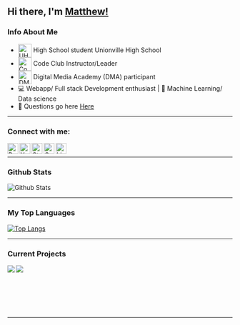 ## Hi there, I'm [Matthew!](http://matthewl.xyz) 

### Info About Me
- <img align="center" alt="UHS" height = "30px" src = "https://raw.githubusercontent.com/Weezity/Weezity/master/Unionville.png">  High School student Unionville High School
- <img align="center" alt="Code Club" height = "30px" src = "https://raw.githubusercontent.com/Weezity/Weezity/master/CC.png"> Code Club Instructor/Leader
- <img align="center" alt="DMA" height = "30px" src = "https://raw.githubusercontent.com/Weezity/Weezity/master/DMA.png"> Digital Media Academy (DMA) participant
- 💻 Webapp/ Full stack Development enthusiast | 🤖 Machine Learning/ Data science 
- 💬 Questions go here  [Here](https://github.com/Weezity/Weezity/issues)

----

### Connect with me:
[<img align="left" alt="DMOJ Link" height = "24px" src = "https://raw.githubusercontent.com/Ynng/Ynng/master/dmoj.png">](https://dmoj.ca/user/Ynng11626)
[<img align="left" alt="Youtube Link" height = "24px" src = "https://raw.githubusercontent.com/Ynng/Ynng/master/youtube.png">](https://www.youtube.com/channel/UC5qAOjtSdCkPEy1BUM78ruw?view_as=subscriber)
[<img align="left" alt="Steam Link" height = "24px" src = "https://raw.githubusercontent.com/Ynng/Ynng/master/steam.png">](https://steamcommunity.com/id/Ynnnng/)
[<img align="left" alt="Gmail" height = "24px" src = "https://raw.githubusercontent.com/Ynng/Ynng/master/gmail.png">](mailto:kh.kevinhuang.03@gmail.com)
[<img align="left" alt="LinkedIn Link" height = "24px" src = "https://raw.githubusercontent.com/Ynng/Ynng/master/linkedin.png">](https://www.linkedin.com/in/kevin-huang-b67b9817a/)

<br/>

----

### Github Stats

![Github Stats](https://github-readme-stats.vercel.app/api?username=Weezity&count_private=true&theme=dark)

----
### My Top Languages
[![Top Langs](https://github-readme-stats.vercel.app/api/top-langs/?username=Weezity&layout=compact&theme=dark)](https://github.com/anuraghazra/github-readme-stats)

----
### Current Projects

<a href="https://github.com/Weezity/Semantic_API">
  <img align="left" src="https://github-readme-stats.vercel.app/api/pin/?username=Weezity&repo=Semantic_API&theme=dark" />
</a>
<a href="https://github.com/Weezity/Covdiction">
  <img align="left" src="https://github-readme-stats.vercel.app/api/pin/?username=Weezity&repo=Covdiction&theme=dark" />
</a>


<br/>
<br/>
<br/>
<br/>
<br/>
<br/>

----


